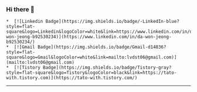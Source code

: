 ### Hi there 👋
```
*  [![Linkedin Badge](https://img.shields.io/badge/-LinkedIn-blue?style=flat-square&logo=Linkedin&logoColor=white&link=https://www.linkedin.com/in/da-won-jeong-b92530234)](https://www.linkedin.com/in/da-won-jeong-b92530234/)
*  [![Gmail Badge](https://img.shields.io/badge/Gmail-d14836?style=flat-square&logo=Gmail&logoColor=white&link=mailto:lvdst06@gmail.com)](mailto:lvdst06@gmail.com)
*  [![Tistory Badge](https://img.shields.io/badge/Tistory-gray?style=flat-square&logo=Tistory&logoColor=black&link=https://tato-with.tistory.com)](https://tato-with.tistory.com/)
```
- - -
<!--
**Daw-Jeong/Daw-Jeong** is a ✨ _special_ ✨ repository because its `README.md` (this file) appears on your GitHub profile.

Here are some ideas to get you started:

- 🔭 I’m currently working on ...
- 🌱 I’m currently learning ...
- 👯 I’m looking to collaborate on ...
- 🤔 I’m looking for help with ...
- 💬 Ask me about ...
- 📫 How to reach me: ...
- 😄 Pronouns: ...
- ⚡ Fun fact: ...
-->
